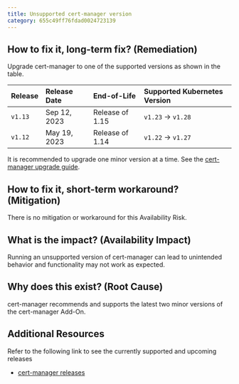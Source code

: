 ```yaml
---
title: Unsupported cert-manager version
category: 655c49ff76fdad0024723139
---
```


## How to fix it, long-term fix? (Remediation)

Upgrade cert-manager to one of the supported versions as shown in the table.

| Release | Release Date | End-of-Life     | Supported Kubernetes Version |
| :------ | :----------- | :-------------- | :--------------------------- |
| `v1.13` | Sep 12, 2023 | Release of 1.15 | `v1.23` → `v1.28`            |
| `v1.12` | May 19, 2023 | Release of 1.14 | `v1.22` → `v1.27`            |

It is recommended to upgrade one minor version at a time. See the [cert-manager upgrade guide](https://cert-manager.io/docs/installation/upgrading/).

## How to fix it, short-term workaround? (Mitigation)

There is no mitigation or workaround for this Availability Risk.

## What is the impact? (Availability Impact)

Running an unsupported version of cert-manager can lead to unintended behavior and functionality may not work as expected.

## Why does this exist? (Root Cause)

cert-manager recommends and supports the latest two minor versions of the cert-manager Add-On.

## Additional Resources

Refer to the following link to see the currently supported and upcoming releases 

- [cert-manager releases](https://cert-manager.io/docs/installation/supported-releases/)